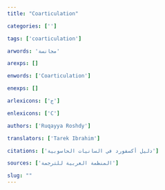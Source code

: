 ```yaml
---
title: "Coarticulation"

categories: ['']

tags: ['coarticulation']

arwords: 'مجانسة'

arexps: []

enwords: ['Coarticulation']

enexps: []

arlexicons: ['ج']

enlexicons: ['C']

authors: ['Ruqayya Roshdy']

translators: ['Tarek Ibrahim']

citations: ['دليل أكسفورد في السانيات الحاسوبية']

sources: ['المنظمة العربية للترجمة']

slug: ""
---
```

